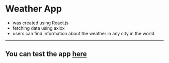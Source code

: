 # Weather App

* was created using React.js
* fetching data using axiox
* users can find information about the weather in any city in the world
---

## You can test the app [here](https://sc-weather.netlify.app/)